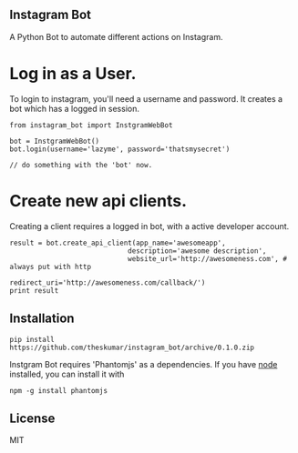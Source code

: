 Instagram Bot
-------------

A Python Bot to automate different actions on Instagram.

# Log in as a User.

To login to instagram, you'll need a username  and password. It creates a bot which has a logged in session.

```
from instagram_bot import InstgramWebBot

bot = InstgramWebBot()
bot.login(username='lazyme', password='thatsmysecret')

// do something with the 'bot' now.

```

# Create new api clients.

Creating a client requires a logged in bot, with a active developer account.

```
result = bot.create_api_client(app_name='awesomeapp', 
                             description='awesome description', 
                             website_url='http://awesomeness.com', # always put with http 
                             redirect_uri='http://awesomeness.com/callback/')
print result
```


## Installation

```
pip install https://github.com/theskumar/instagram_bot/archive/0.1.0.zip
```

Instgram Bot requires 'Phantomjs' as a dependencies. If you have [node](http://nodejs.org/) installed, you can install it with
```
npm -g install phantomjs
```

## License

MIT

